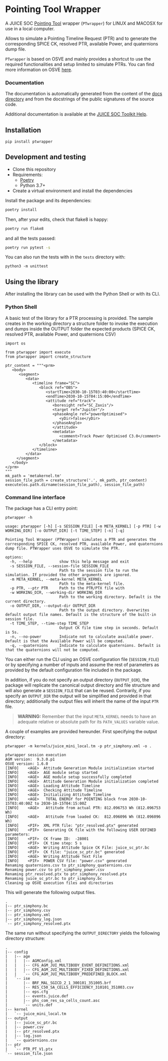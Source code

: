 # Pointing Tool Wrapper

A JUICE SOC [Pointing Tool](https://juicept.esac.esa.int/) wrapper (`PTwrapper`) for LINUX and MACOSX for use in a local computer.

Allows to simulate a Pointing Timeline Request (PTR) and to generate the corresponding SPICE CK, resolved PTR, 
available Power, and quaternions dump file.

`PTwrapper` is based on OSVE and mainly provides a shortcut to use the required functionalities and setup limited
to simulate PTRs. You can find more information on OSVE [here](https://juigitlab.esac.esa.int/core-system/uplink/phs/osve).


### Documentation

The documentation is automatically generated from the content of the [docs directory](./docs) and from the docstrings
 of the public signatures of the source code.

Additional documentation is available at the [JUICE SOC Toolkit Help](https://juicesoc.esac.esa.int/panel/#/navigation/help).


## Installation

```shx
pip install ptwrapper
```

## Development and testing

* Clone this repository
* Requirements:
  * [Poetry](https://python-poetry.org/)
  * Python 3.7+
* Create a virtual environment and install the dependencies

Install the package and its dependencies:

```sh
poetry install
```

Then, after your edits, check that flake8 is happy:

```sh
poetry run flake8

```

and all the tests passed:

```sh
poetry run pytest -s
```

You can also run the tests with in the `tests` directory with:

```shell
python3 -m unittest
```


## Using the library

After installing the library can be used with the Python Shell or with its CLI.


### Python Shell

A basic test of the library for a PTR processing is provided. The sample creates in the working directory a structure 
folder to invoke the execution and dumps inside the OUTPUT folder the expected products (SPICE CK, resolved PTR, 
available Power, and quaternions CSV)

```
import os

from ptwrapper import execute
from ptwrapper import create_structure

ptr_content = """<prm>
   <body>
      <segment>
         <data>
            <timeline frame="SC">
               <block ref="OBS">
                  <startTime>2030-10-15T03:40:00</startTime>
                  <endTime>2030-10-15T04:15:00</endTime>
                  <attitude ref="track">
                     <boresight ref="SC_Zaxis"/>
                     <target ref="Jupiter"/>
                     <phaseAngle ref="powerOptimised">
                        <yDir>false</yDir>
                     </phaseAngle>
                     </attitude>
                     <metadata>
                        <comment>Track Power Optimised C3.0</comment>
                     </metadata>
               </block>
            </timeline>
         </data>
     </segment>
   </body>
</prm>
"""
mk_path = 'metakernel.tm'
session_file_path = create_structure('.', mk_path, ptr_content)
execute(os.path.dirname(session_file_path), session_file_path)
```

### Command line interface

The package has a CLI entry point:

```shell
ptwrapper -h

usage: ptwrapper [-h] [-s SESSION_FILE] [-m META_KERNEL] [-p PTR] [-w WORKING_DIR] [-o OUTPUT_DIR] [-t TIME_STEP] [-n] [-q]

Pointing Tool Wrapper (PTWrapper) simulates a PTR and generates the corresponding SPICE CK, resolved PTR, available Power, and quaternions dump file. PTWrapper uses OSVE to simulate the PTR.

options:
  -h, --help            show this help message and exit
  -s SESSION_FILE, --session-file SESSION_FILE
                        Path to the session file to run the simulation. If provided the other arguments are ignored.
  -m META_KERNEL, --meta-kernel META_KERNEL
                        Path to the meta-kernel file.
  -p PTR, --ptr PTR     Path to the PTR/PTX file with
  -w WORKING_DIR, --working-dir WORKING_DIR
                        Path to the working directory. Default is the current directory.
  -o OUTPUT_DIR, --output-dir OUTPUT_DIR
                        Path to the output directory. Overwrites default output file names. Default is the structure of the built-in session file.
  -t TIME_STEP, --time-step TIME_STEP
                        Output CK file time step in seconds. Default is 5s.
  -n, --no-power        Indicate not to calculate available power. Default is that the Available Power will be computed.
  -q, --quaternions     Indicate to calculate quaternions. Default is that the quaternions will not be computed.

```

You can either run the CLI using an OSVE configuration file (`SESSION_FILE`) or by specifying a 
number of inputs and assume the rest of parameters as provided by the default configuration file 
included in the package. 

In addition, if you do not specify an output directory (`OUTPUT_DIR`), the package will replicate
the canonical output directory and file structure and will also generate a `SESSION_FILE` that can
be reused. Contrarily, if you specify an `OUTPUT_DIR` the output will be simplified and provided in
that directory; additionally the output files will inherit the name of the input `PTR` file.

> **WARNING:** Remember that the input `META_KERNEL` needs to have an adequate 
> relative or absolute path for its `PATH_VALUES` variable value.

A couple of examples are provided hereunder. First specifying the output directory:

```shell
ptwrapper -m kernels/juice_mini_local.tm -p ptr_simphony.xml -o . 

ptwrapper session execution
AGM version:  9.3.0.p1
OSVE version: 1.6.0
[INFO]    <AGE>  Attitude Generation Module initialization started
[INFO]    <AGE>  AGE module setup started
[INFO]    <AGE>  AGE module setup successfully completed
[INFO]    <AGE>  Attitude Generation Module initialization completed
[INFO]    <AGE>  Loading Attitude Timeline
[INFO]    <AGE>  Checking Attitude Timeline
[INFO]    <AGE>  Initializing Attitude Timeline
[INFO]    <AGE>   TOTAL ENERGY for POINTING block from 2030-10-15T03:40:00Z to 2030-10-15T04:15:00Z
[INFO]    <AGE>   Attitude from actual PTR: 812.096753 Wh (812.096753 Wh)
[INFO]    <AGE>   Attitude from loaded CK:  812.096096 Wh (812.096096 Wh)
[INFO]    <PIF>  XML PTR file: "ptr_resolved.ptx" generated
[INFO]    <PIF>  Generating CK file with the following USER DEFINED parameters:
[INFO]    <PIF>  CK frame ID:  -28001
[INFO]    <PIF>  CK time step: 5 s
[INFO]    <AGE>  Writing Attitude Spice CK File: juice_sc_ptr.bc
[INFO]    <PIF>  CK file: "juice_sc_ptr.bc" generated
[INFO]    <AGE>  Writing Attitude Text File
[INFO]    <PIF>  POWER CSV file: "power.csv" generated
Renaming quaternions.csv to ptr_simphony_quaternions.csv
Renaming power.csv to ptr_simphony_power.csv
Renaming ptr_resolved.ptx to ptr_simphony_resolved.ptx
Renaming juice_sc_ptr.bc to ptr_simphony.bc
Cleaning up OSVE execution files and directories
```

This will generate the following output files.

```shell
.
|-- ptr_simphony.bc
|-- ptr_simphony.csv
|-- ptr_simphony.xml
|-- ptr_simphony_log.json
`-- ptr_simphony_resolved.ptx
```

The same run without specifying the `OUTPUT_DIRECTORY` yields the following directory structure:

```shell
.
|-- config
|   |-- age
|   |   |-- AGMConfig.xml
|   |   |-- CFG_AGM_JUI_MULTIBODY_EVENT_DEFINITIONS.xml
|   |   |-- CFG_AGM_JUI_MULTIBODY_FIXED_DEFINITIONS.xml
|   |   `-- CFG_AGM_JUI_MULTIBODY_PREDEFINED_BLOCK.xml
|   `-- ise
|       |-- BRF_MAL_SGICD_2_1_300101_351005.brf
|       |-- RES_C50_SA_CELLS_EFFICIENCY_310101_351003.csv
|       |-- eps.cfg
|       |-- events.juice.def
|       |-- phs_com_res_sa_cells_count.asc
|       `-- units.def
|-- kernel
|   `-- juice_mini_local.tm
|-- output
|   |-- juice_sc_ptr.bc
|   |-- power.csv
|   |-- ptr_resolved.ptx
|   |-- log.json
|   `-- quaternions.csv
|-- ptr
|   `-- PTR_PT_V1.ptx
`-- session_file.json
```